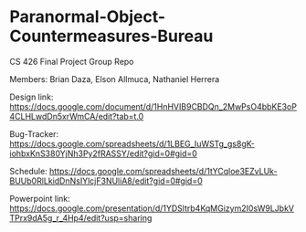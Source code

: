 # Paranormal-Object-Countermeasures-Bureau
CS 426 Final Project Group Repo

Members: Brian Daza, Elson Allmuca, Nathaniel Herrera


Design link: https://docs.google.com/document/d/1HnHVIB9CBDQn_2MwPsO4bbKE3oP4CLHLwdDn5xrWmCA/edit?tab=t.0

Bug-Tracker: https://docs.google.com/spreadsheets/d/1LBEG_IuWSTg_gs8gK-iohbxKnS380YjNh3Py2fRASSY/edit?gid=0#gid=0

Schedule: https://docs.google.com/spreadsheets/d/1tYCqloe3EZvLUk-BUUb0RlLkidDnNsIYlcjF3NUliA8/edit?gid=0#gid=0

Powerpoint link: https://docs.google.com/presentation/d/1YDSltrb4KqMGizym2I0sW9LJbkVTPrx9dA5g_r_4Hp4/edit?usp=sharing

